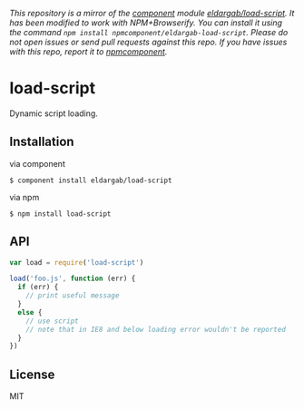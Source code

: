 *This repository is a mirror of the [component](http://component.io) module [eldargab/load-script](http://github.com/eldargab/load-script). It has been modified to work with NPM+Browserify. You can install it using the command `npm install npmcomponent/eldargab-load-script`. Please do not open issues or send pull requests against this repo. If you have issues with this repo, report it to [npmcomponent](https://github.com/airportyh/npmcomponent).*
# load-script

Dynamic script loading.

## Installation

via component

```
$ component install eldargab/load-script
```

via npm

```
$ npm install load-script
```

## API

```javascript
var load = require('load-script')

load('foo.js', function (err) {
  if (err) {
    // print useful message
  }
  else {
    // use script
    // note that in IE8 and below loading error wouldn't be reported
  }
})
```

## License

MIT
